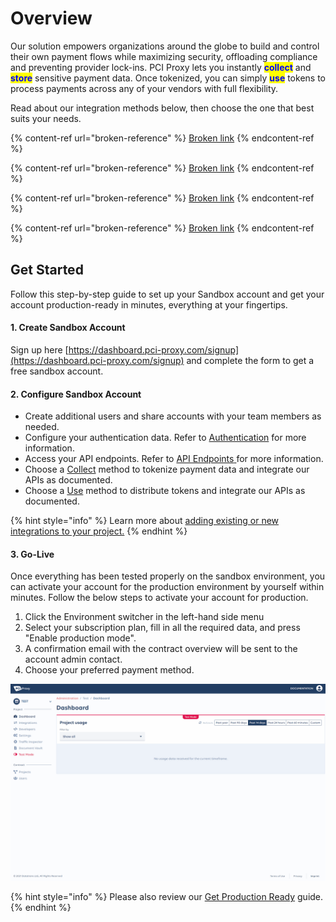 # Overview

Our solution empowers organizations around the globe to build and control their own payment flows while maximizing security, offloading compliance and preventing provider lock-ins. PCI Proxy lets you instantly <mark style="color:blue;">**collect**</mark> and <mark style="color:blue;">**store**</mark> sensitive payment data. Once tokenized, you can simply <mark style="color:blue;">**use**</mark> tokens to process payments across any of your vendors with full flexibility.&#x20;

Read about our integration methods below, then choose the one that best suits your needs.

{% content-ref url="broken-reference" %}
[Broken link](broken-reference)
{% endcontent-ref %}

{% content-ref url="broken-reference" %}
[Broken link](broken-reference)
{% endcontent-ref %}

{% content-ref url="broken-reference" %}
[Broken link](broken-reference)
{% endcontent-ref %}

{% content-ref url="broken-reference" %}
[Broken link](broken-reference)
{% endcontent-ref %}

## Get Started

Follow this step-by-step guide to set up your Sandbox account and get your account production-ready in minutes, everything at your fingertips.&#x20;

#### 1. Create Sandbox Account

Sign up here [https://dashboard.pci-proxy.com/signup](https://dashboard.pci-proxy.com/signup) and complete the form to get a free sandbox account.&#x20;

#### 2. Configure Sandbox Account

* Create additional users and share accounts with your team members as needed.
* Configure your authentication data. Refer to [Authentication](resources/pci-proxy-dashboard/api-authentication-data.md) for more information.
* Access your API endpoints. Refer to [API Endpoints](resources/pci-proxy-dashboard/api-endpoints.md)[ ](broken-reference)for more information.
* Choose a [Collect](broken-reference) method to tokenize payment data and integrate our APIs as documented.
* Choose a [Use](broken-reference) method to distribute tokens and integrate our APIs as documented.

{% hint style="info" %}
Learn more about [adding existing or new integrations to your project.](resources/pci-proxy-dashboard/add-integrations.md)
{% endhint %}

#### 3. Go-Live

Once everything has been tested properly on the sandbox environment, you can activate your account for the production environment by yourself within minutes. Follow the below steps to activate your account for production.

1. Click the Environment switcher in the left-hand side menu
2. Select your subscription plan, fill in all the required data, and press "Enable production mode".
3. A confirmation email with the contract overview will be sent to the account admin contact.
4. Choose your preferred payment method.

![](<.gitbook/assets/goliveppxe (1).gif>)

{% hint style="info" %}
Please also review our [Get Production Ready](resources/pci-proxy-dashboard/get-production-ready.md) guide.&#x20;
{% endhint %}

